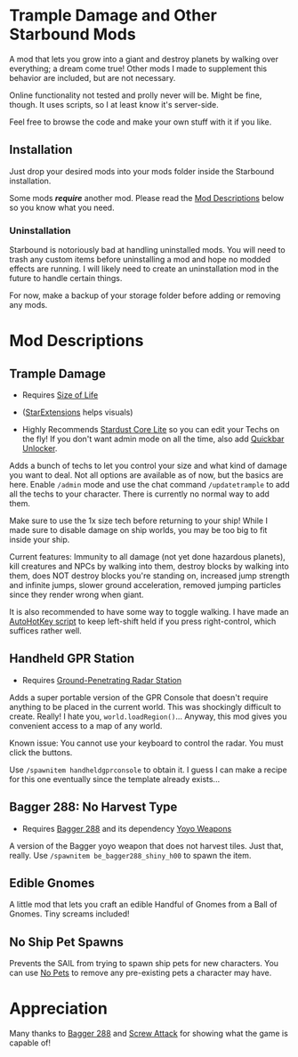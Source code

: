 # Trample Damage and Other Starbound Mods

A mod that lets you grow into a giant and destroy planets by walking over everything; a dream come true! Other mods I made to supplement this behavior are included, but are not necessary.

Online functionality not tested and prolly never will be. Might be fine, though. It uses scripts, so I at least know it's server-side.

Feel free to browse the code and make your own stuff with it if you like.

## Installation

Just drop your desired mods into your mods folder inside the Starbound installation.

Some mods ***require*** another mod. Please read the [Mod Descriptions](https://github.com/Kemui52/SB-TrampleDamage?tab=readme-ov-file#mod-descriptions) below so you know what you need.

### Uninstallation

Starbound is notoriously bad at handling uninstalled mods. You will need to trash any custom items before uninstalling a mod and hope no modded effects are running. I will likely need to create an uninstallation mod in the future to handle certain things.

For now, make a backup of your storage folder before adding or removing any mods.

# Mod Descriptions

## Trample Damage

- Requires [Size of Life](https://steamcommunity.com/sharedfiles/filedetails/?id=3218820111)

- ([StarExtensions](https://github.com/StarExtensions/StarExtensions) helps visuals)

- Highly Recommends [Stardust Core Lite](https://steamcommunity.com/sharedfiles/filedetails/?id=2512589532) so you can edit your Techs on the fly! If you don't want admin mode on all the time, also add [Quickbar Unlocker](https://steamcommunity.com/sharedfiles/filedetails/?id=1089421344).

Adds a bunch of techs to let you control your size and what kind of damage you want to deal. Not all options are available as of now, but the basics are here. Enable ``/admin`` mode and use the chat command ``/updatetrample`` to add all the techs to your character. There is currently no normal way to add them.

Make sure to use the 1x size tech before returning to your ship! While I made sure to disable damage on ship worlds, you may be too big to fit inside your ship.

Current features: Immunity to all damage (not yet done hazardous planets), kill creatures and NPCs by walking into them, destroy blocks by walking into them, does NOT destroy blocks you're standing on, increased jump strength and infinite jumps, slower ground acceleration, removed jumping particles since they render wrong when giant.

It is also recommended to have some way to toggle walking. I have made an [AutoHotKey script](https://github.com/Kemui52/SB-TrampleDamage/blob/main/RControl2HoldShift.ahk) to keep left-shift held if you press right-control, which suffices rather well.

## Handheld GPR Station

- Requires [Ground-Penetrating Radar Station](https://steamcommunity.com/sharedfiles/filedetails/?id=1140386986)   

Adds a super portable version of the GPR Console that doesn't require anything to be placed in the current world. This was shockingly difficult to create. Really! I hate you, ``world.loadRegion()``... Anyway, this mod gives you convenient access to a map of any world.

Known issue: You cannot use your keyboard to control the radar. You must click the buttons.

Use ``/spawnitem handheldgprconsole`` to obtain it. I guess I can make a recipe for this one eventually since the template already exists...

## Bagger 288: No Harvest Type

- Requires [Bagger 288](https://steamcommunity.com/sharedfiles/filedetails/?id=1391734304) and its dependency [Yoyo Weapons](https://steamcommunity.com/sharedfiles/filedetails/?id=1384150999)

A version of the Bagger yoyo weapon that does not harvest tiles. Just that, really. Use ``/spawnitem be_bagger288_shiny_h00`` to spawn the item.

## Edible Gnomes

A little mod that lets you craft an edible Handful of Gnomes from a Ball of Gnomes. Tiny screams included!

## No Ship Pet Spawns

Prevents the SAIL from trying to spawn ship pets for new characters. You can use [No Pets](https://steamcommunity.com/sharedfiles/filedetails/?id=733729084) to remove any pre-existing pets a character may have.

# Appreciation

Many thanks to [Bagger 288](https://steamcommunity.com/sharedfiles/filedetails/?id=1391734304) and [Screw Attack](https://steamcommunity.com/sharedfiles/filedetails/?id=750726369) for showing what the game is capable of!
